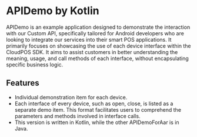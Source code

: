 # APIDemo by Kotlin

APIDemo is an example application designed to demonstrate the interaction with our Custom API, specifically tailored for Android developers who are looking to integrate our services into their smart POS applications. 
It primarily focuses on showcasing the use of each device interface within the CloudPOS SDK. It aims to assist customers in better understanding the meaning, usage, and call methods of each interface, without encapsulating specific business logic.

## Features

- Individual demonstration item for each device.
- Each interface of every device, such as open, close, is listed as a separate demo item. This format facilitates users to comprehend the parameters and methods involved in interface calls.
- This version is written in Kotlin, while the other APIDemoForAar is in Java.
